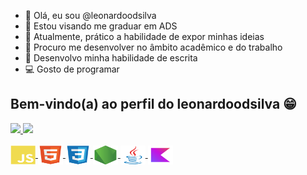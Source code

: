 - 👋 Olá, eu sou @leonardoodsilva
- 👀 Estou visando me graduar em ADS
- 🌱 Atualmente, prático a habilidade de expor minhas ideias
- 💞️ Procuro me desenvolver no âmbito acadêmico e do trabalho
- 📖 Desenvolvo minha habilidade de escrita
- 💻 Gosto de programar

## Bem-vindo(a) ao perfil do leonardoodsilva 😁

 <div>
   <a href="https://github.com/leonardoodsilva">
   <img height="180em" src="https://github-readme-stats.vercel.app/api?username=leonardoodsilva&show_icons=true&theme=highcontrast&include_all_commits=true&count_private=true"/>
   <img height="180em" src="https://github-readme-stats.vercel.app/api/top-langs/?username=leonardoodsilva&layout=compact&langs_count=6&theme=highcontrast"/>
</div>
    
<div style="display: inline_block"><br>
  <img align="center" alt="Js" height="30" width="40" src="https://raw.githubusercontent.com/devicons/devicon/master/icons/javascript/javascript-plain.svg">
  <img align="center" alt="HTML" height="30" width="40" src="https://raw.githubusercontent.com/devicons/devicon/master/icons/html5/html5-original.svg">
  <img align="center" alt="CSS" height="30" width="40" src="https://raw.githubusercontent.com/devicons/devicon/master/icons/css3/css3-original.svg">
  <img align="center" alt="Node.js" height="30" width="40" src="https://raw.githubusercontent.com/devicons/devicon/master/icons/nodejs/nodejs-original.svg">
  <img align="center" alt="Java" height="30" width="40" src="https://raw.githubusercontent.com/devicons/devicon/master/icons/java/java-original.svg">
  <img align="center" alt="Kotlin" height="30" width="40" src="https://raw.githubusercontent.com/devicons/devicon/master/icons/kotlin/kotlin-original.svg">
</div>



